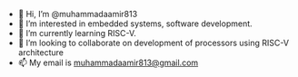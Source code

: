 - 👋 Hi, I’m @muhammadaamir813
- 👀 I’m interested in embedded systems, software development.
- 🌱 I’m currently learning RISC-V.
- 💞️ I’m looking to collaborate on development of processors using RISC-V architecture
- 📫 My email is muhammadaamir813@gmail.com

<!---
muhammadaamir813/muhammadaamir813 is a ✨ special ✨ repository because its `README.md` (this file) appears on your GitHub profile.
You can click the Preview link to take a look at your changes.
--->
